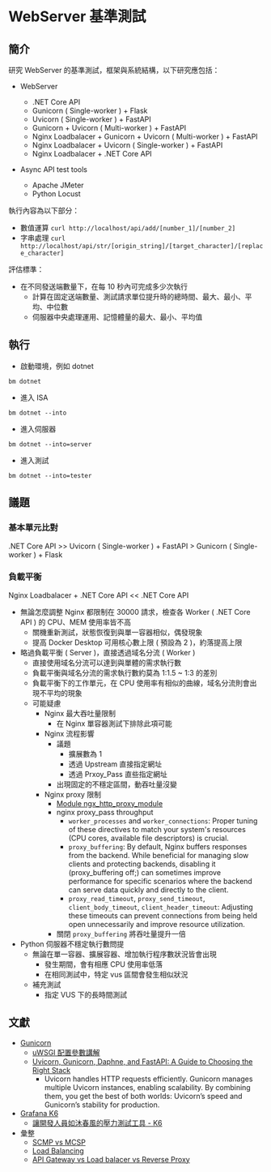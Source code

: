 # WebServer 基準測試

## 簡介

研究 WebServer 的基準測試，框架與系統結構，以下研究應包括：

+ WebServer
  - .NET Core API
  - Gunicorn ( Single-worker ) + Flask
  - Uvicorn ( Single-worker ) + FastAPI
  - Gunicorn + Uvicorn ( Multi-worker ) + FastAPI
  - Nginx Loadbalacer + Gunicorn + Uvicorn ( Multi-worker ) + FastAPI
  - Nginx Loadbalacer + Uvicorn ( Single-worker ) + FastAPI
  - Nginx Loadbalacer + .NET Core API

+ Async API test tools
  - Apache JMeter
  - Python Locust

執行內容為以下部分：

+ 數值運算 ```curl http://localhost/api/add/[number_1]/[number_2]```
+ 字串處理 ```curl http://localhost/api/str/[origin_string]/[target_character]/[replace_character]```

評估標準：

+ 在不同發送端數量下，在每 10 秒內可完成多少次執行
    - 計算在固定送端數量、測試請求單位提升時的總時間、最大、最小、平均、中位數
    - 伺服器中央處理運用、記憶體量的最大、最小、平均值

## 執行

+ 啟動環境，例如 dotnet
```
bm dotnet
```
+ 進入 ISA
```
bm dotnet --into
```
+ 進入伺服器
```
bm dotnet --into=server
```
+ 進入測試
```
bm dotnet --into=tester
```

## 議題

### 基本單元比對

.NET Core API >> Uvicorn ( Single-worker ) + FastAPI > Gunicorn ( Single-worker ) + Flask

### 負載平衡

Nginx Loadbalacer + .NET Core API << .NET Core API

+ 無論怎麼調整 Nginx 都限制在 30000 請求，檢查各 Worker ( .NET Core API ) 的 CPU、MEM 使用率皆不高
    - 關機重新測試，狀態恢復到與單一容器相似，偶發現象
    - 提高 Docker Desktop 可用核心數上限 ( 預設為 2 )，約落提高上限
+ 略過負載平衡 ( Server )，直接透過域名分流 ( Worker )
    - 直接使用域名分流可以達到與單體的需求執行數
    - 負載平衡與域名分流的需求執行數約莫為 1:1.5 ~ 1:3 的差別
    - 負載平衡下的工作單元，在 CPU 使用率有相似的曲線，域名分流則會出現不平均的現象
    - 可能疑慮
        + Nginx 最大吞吐量限制
            - 在 Nginx 單容器測試下排除此項可能
        + Nginx 流程影響
            - 議題
                + 擴展數為 1
                + 透過 Upstream 直接指定網址
                + 透過 Prxoy_Pass 直些指定網址
            - 出現固定的不穩定區間，動吞吐量沒變
        + Nginx proxy 限制
            - [Module ngx_http_proxy_module](https://nginx.org/en/docs/http/ngx_http_proxy_module.html)
            - nginx proxy_pass throughput
                + ```worker_processes``` and ```worker_connections```: Proper tuning of these directives to match your system's resources (CPU cores, available file descriptors) is crucial.
                + ```proxy_buffering```: By default, Nginx buffers responses from the backend. While beneficial for managing slow clients and protecting backends, disabling it (proxy_buffering off;) can sometimes improve performance for specific scenarios where the backend can serve data quickly and directly to the client.
                + ```proxy_read_timeout```, ```proxy_send_timeout```, ```client_body_timeout```, ```client_header_timeout```: Adjusting these timeouts can prevent connections from being held open unnecessarily and improve resource utilization.
            - 關閉 ```proxy_buffering``` 將吞吐量提升一倍
+ Python 伺服器不穩定執行數問提
    - 無論在單一容器、擴展容器、增加執行程序數狀況皆會出現
        + 發生期間，會有相應 CPU 使用率低落
        + 在相同測試中，特定 vus 區間會發生相似狀況
    - 補充測試
        + 指定 VUS 下的長時間測試

## 文獻

+ [Gunicorn](https://gunicorn.org/)
    - [uWSGI 配置參數講解](https://www.maxlist.xyz/2020/06/20/flask-uwsgi/)
    - [Uvicorn, Gunicorn, Daphne, and FastAPI: A Guide to Choosing the Right Stack](https://medium.com/@ezekieloluwadamy/76ffaa169791)
        + Uvicorn handles HTTP requests efficiently. Gunicorn manages multiple Uvicorn instances, enabling scalability. By combining them, you get the best of both worlds: Uvicorn’s speed and Gunicorn’s stability for production.
+ [Grafana K6](https://k6.io/)
    - [讓開發人員如沐春風的壓力測試工具 - K6](https://blog.darkthread.net/blog/k6-load-testing/)
+ 彙整
    - [SCMP vs MCSP](./dcos/scmp-vs-mcsp.md)
    - [Load Balancing](./docs/load-balancing.md)
    - [API Gateway vs Load balacer vs Reverse Proxy](./docs/api-gateway-vs-load-balancer-vs-reverse-proxy.md)
